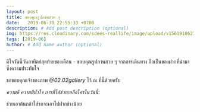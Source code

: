 ```yaml
---
layout: post
title: ขอบคุณรูปภาพสวย ๆ
date:   2019-06-30 22:55:33 +0700
description: # Add post description (optional)
img: https://res.cloudinary.com/sdees-reallife/image/upload/v1561910621/line_220194296686.jpg # Add image post (optional)
tags: [2019-06]
author: # Add name author (optional)
---
```

ดีใจวันนี้วันอาทิตย์สุดท้ายของเดือน - ขอบคุณรูปภาพสวย ๆ จากการเดินทาง ถือเป็นของฝากที่นำมาซึ่งความประทับใจ

ขอขอบคุณเจ้าของภาพ *@02.02gallery* ไว้ ณ ที่นี้ด้วยครับ

<i class="fa fa-child" style="color:plum"></i>

*ความดี ความมีน้ำใจ การที่ได้ช่วยเหลือใครในวันนี้*:

ช่วยเอาต้นกล้าใส่รถจะเอาไปฝากช่างน้อย
